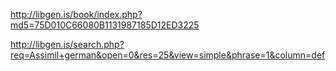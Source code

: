 http://libgen.is/book/index.php?md5=75D010C66080B1131987185D12ED3225

http://libgen.is/search.php?req=Assimil+german&open=0&res=25&view=simple&phrase=1&column=def